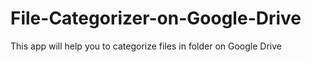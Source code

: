 # File-Categorizer-on-Google-Drive
This app will help you to categorize files in folder on Google Drive
